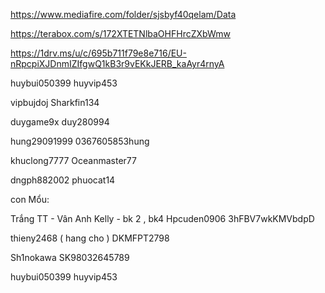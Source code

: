 https://www.mediafire.com/folder/sjsbyf40qelam/Data

https://terabox.com/s/172XTETNlbaOHFHrcZXbWmw

https://1drv.ms/u/c/695b711f79e8e716/EU-nRpcpiXJDnmIZIfgwQ1kB3r9vEKkJERB_kaAyr4rnyA

huybui050399 
huyvip453

vipbujdoj
Sharkfin134

duygame9x
duy280994

hung29091999
0367605853hung

khuclong7777
Oceanmaster77

dngph882002
phuocat14


con Mổu:

Trắng TT - Vân Anh Kelly - bk 2 , bk4
Hpcuden0906
3hFBV7wkKMVbdpD

thieny2468 ( hang cho )
DKMFPT2798

Sh1nokawa
SK98032645789

huybui050399
huyvip453
